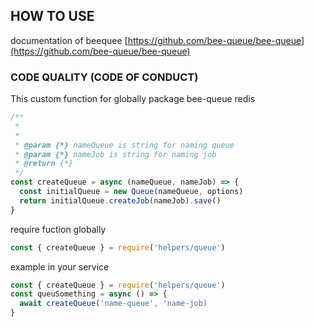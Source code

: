 ## HOW TO USE

documentation of beequee [https://github.com/bee-queue/bee-queue](https://github.com/bee-queue/bee-queue)

### CODE QUALITY (CODE OF CONDUCT)
This custom function for globally package bee-queue redis

```javascript
/**
 *
 *
 * @param {*} nameQueue is string for naming queue
 * @param {*} nameJob is string for naming job
 * @return {*}
 */
const createQueue = async (nameQueue, nameJob) => {
  const initialQueue = new Queue(nameQueue, options)
  return initialQueue.createJob(nameJob).save()
}
```

require fuction globally
```javascript
const { createQueue } = require('helpers/queue')
```

example in your service

```javascript
const { createQueue } = require('helpers/queue')
const queuSomething = async () => {
  await createQueue('name-queue', 'name-job)
}
```

